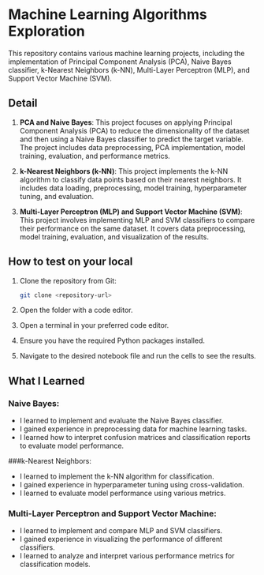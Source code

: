 # Machine Learning Algorithms Exploration

This repository contains various machine learning projects, including the implementation of Principal Component Analysis (PCA), Naive Bayes classifier, k-Nearest Neighbors (k-NN), Multi-Layer Perceptron (MLP), and Support Vector Machine (SVM).

## Detail

1. **PCA and Naive Bayes**: This project focuses on applying Principal Component Analysis (PCA) to reduce the dimensionality of the dataset and then using a Naive Bayes classifier to predict the target variable. The project includes data preprocessing, PCA implementation, model training, evaluation, and performance metrics.

2. **k-Nearest Neighbors (k-NN)**: This project implements the k-NN algorithm to classify data points based on their nearest neighbors. It includes data loading, preprocessing, model training, hyperparameter tuning, and evaluation.

3. **Multi-Layer Perceptron (MLP) and Support Vector Machine (SVM)**: This project involves implementing MLP and SVM classifiers to compare their performance on the same dataset. It covers data preprocessing, model training, evaluation, and visualization of the results.

## How to test on your local

1. Clone the repository from Git:

   ```bash
   git clone <repository-url>
   ```
2. Open the folder with a code editor.
3. Open a terminal in your preferred code editor.
4. Ensure you have the required Python packages installed. 
5. Navigate to the desired notebook file and run the cells to see the results.

## What I Learned
### Naive Bayes:

- I learned to implement and evaluate the Naive Bayes classifier.
- I gained experience in preprocessing data for machine learning tasks.
- I learned how to interpret confusion matrices and classification reports to evaluate model performance.

###k-Nearest Neighbors:

- I learned to implement the k-NN algorithm for classification.
- I gained experience in hyperparameter tuning using cross-validation.
- I learned to evaluate model performance using various metrics.

### Multi-Layer Perceptron and Support Vector Machine:

- I learned to implement and compare MLP and SVM classifiers.
- I gained experience in visualizing the performance of different classifiers.
- I learned to analyze and interpret various performance metrics for classification models.
